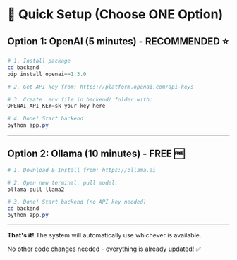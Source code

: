 # 🚀 Quick Setup (Choose ONE Option)

## Option 1: OpenAI (5 minutes) - RECOMMENDED ⭐

```powershell
# 1. Install package
cd backend
pip install openai==1.3.0

# 2. Get API key from: https://platform.openai.com/api-keys

# 3. Create .env file in backend/ folder with:
OPENAI_API_KEY=sk-your-key-here

# 4. Done! Start backend
python app.py
```

---

## Option 2: Ollama (10 minutes) - FREE 🆓

```powershell
# 1. Download & Install from: https://ollama.ai

# 2. Open new terminal, pull model:
ollama pull llama2

# 3. Done! Start backend (no API key needed)
cd backend
python app.py
```

---

**That's it!** The system will automatically use whichever is available.

No other code changes needed - everything is already updated! ✅

